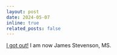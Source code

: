 ```yaml
---
layout: post
date: 2024-05-07
inline: true
related_posts: false
---
```

<a href="https://omscs.gatech.edu/" rel="noopener" target="_blank">I got out!</a> I am now James Stevenson, MS.
